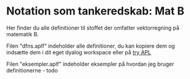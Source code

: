 # Notation som tankeredskab: Mat B
Her finder du alle definitioner til stoffet der omfatter vektorregning på matematik B.

Filen "dfns.aplf" indeholder alle definitioner, du kan kopiere dem og indsætte dem i dit eget dyalog workspace eller på [try APL](https://tryapl.org/)

Filen "eksempler.aplf" indeholder eksempler på hvordan jeg bruger definitionerne - todo
